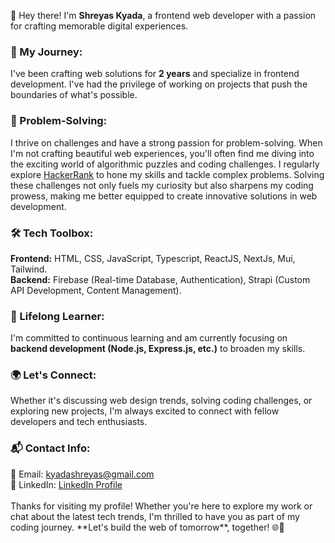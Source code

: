 👋 Hey there! I'm **Shreyas Kyada**, a frontend web developer with a passion for crafting memorable digital experiences.

<h3>🚀 My Journey:</h3>
I've been crafting web solutions for <strong>2 years</strong> and specialize in frontend development. I've had the privilege of working on projects that push the boundaries of what's possible.

<h3>🧠 Problem-Solving:</h3>
I thrive on challenges and have a strong passion for problem-solving. When I'm not crafting beautiful web experiences, you'll often find me diving into the exciting world of algorithmic puzzles and coding challenges. I regularly explore <a href="https://www.hackerrank.com/kyadashreyas" target="blank">HackerRank</a> to hone my skills and tackle complex problems. Solving these challenges not only fuels my curiosity but also sharpens my coding prowess, making me better equipped to create innovative solutions in web development.

<h3>🛠️ Tech Toolbox:</h3>
<strong>Frontend:</strong> HTML, CSS, JavaScript, Typescript, ReactJS, NextJs, Mui, Tailwind. <br />
<strong>Backend:</strong> Firebase (Real-time Database, Authentication), Strapi (Custom API Development, Content Management).

<h3>🌱 Lifelong Learner:</h3>
I'm committed to continuous learning and am currently focusing on <strong>backend development (Node.js, Express.js, etc.)</strong> to broaden my skills.

<h3>🌍 Let's Connect:</h3>
Whether it's discussing web design trends, solving coding challenges, or exploring new projects, I'm always excited to connect with fellow developers and tech enthusiasts.

<h3>📬 Contact Info:</h3>
📧 Email: <a href="mailto:kyadashreyas@gmail.com" target="blank">kyadashreyas@gmail.com</a> <br />
👔 LinkedIn: <a href="https://www.linkedin.com/in/shreyas-kyada-1aa93a235" target="blank">LinkedIn Profile</a>
<br /><br />
Thanks for visiting my profile! Whether you're here to explore my work or chat about the latest tech trends, I'm thrilled to have you as part of my coding journey. **Let's build the web of tomorrow**, together! 🌐🚀

